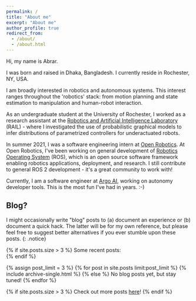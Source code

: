 ```yaml
---
permalink: /
title: "About me"
excerpt: "About me"
author_profile: true
redirect_from:
  - /about/
  - /about.html
---
```


Hi, my name is Abrar.

I was born and raised in Dhaka, Bangladesh. I currently reside in Rochester, NY, USA.

I am broadly interested in robotics and autonomous systems.
This interest ranges throughout the 'robotics' stack: from motion planning and state estimation to manipulation and human-robot interaction.

As an undergraduate student at the University of Rochester, I worked as a research assistant at the [Robotics and Artificial Intelligence Laboratory](http://www2.ece.rochester.edu/projects/rail/) (RAIL) - where I investigated the use of probabilistic graphical models to infer distributions of parametrized controllers for underactuated robots.

In summer 2021, I was a software engineering intern at [Open Robotics](https://www.openrobotics.org/).
At Open Robotics, I've been working on general development of [Robotics Operating System](https://en.wikipedia.org/wiki/Robot_Operating_System) (ROS), which is an open source software framework enabling robotics applications, deployment, and research.
I still contribute to general ROS 2 development - it's a great community to work with!

Currently, I am a software engineer at [Argo AI](https://www.argo.ai/), working on autonomy developer tools.
This is the most fun I've had in years. :-)

[//]: # (Put a most-recent blog posts archive here, if you ever write one LOL)

## Blog?

I might occasionally write "blog" posts to (a) document an experience or
(b) document a quick hack. The latter will be for my own reference, but please
feel free to suggest better alternatives if you ever stumble upon these posts.
{: .notice}  

{% if site.posts.size > 3 %}
  Some recent posts:  
{% endif %}

{% assign post_limit = 3 %}
{% for post in site.posts limit:post_limit %}
  {% include archive-single.html %}
{% else %}
No blog posts yet, but stay tuned!
{% endfor %}  

{% if site.posts.size > 3 %}
  Check out more posts [here](year-archive)!
{% endif %}
